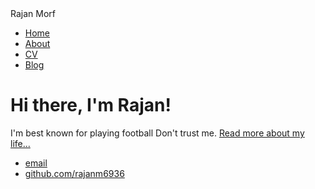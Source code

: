 <!DOCTYPE html>
<html>
	<head>
		Rajan Morf 
	</head>
	<body>
		<nav>
    		<ul>
        		<li><a href="/">Home</a></li>
	        	<li><a href="/about">About</a></li>
        		<li><a href="/cv">CV</a></li>
        		<li><a href="/blog">Blog</a></li>
    		</ul>
		</nav>
		<div class="container">
    		<div class="blurb">
        		<h1>Hi there, I'm Rajan!</h1>
				<p>I'm best known for playing football</em> Don't trust me. <a href="/about">Read more about my life...</a></p>
    		</div><!-- /.blurb -->
		</div><!-- /.container -->
		<footer>
    		<ul>
        		<li><a href="mailto:rajanm6936@afsenyc.org">email</a></li>
        		<li><a href="https://github.com/RajanMorf">github.com/rajanm6936</a></li>
			</ul>
		</footer>
	</body>
</html>
